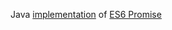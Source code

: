
Java [implementation](https://github.com/stefanpenner/es6-promise/blob/master/lib/es6-promise/promise.js) of [ES6 Promise](https://developer.mozilla.org/en-US/docs/Web/JavaScript/Reference/Global_Objects/Promise) 